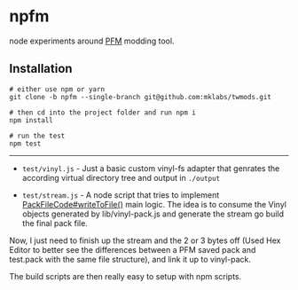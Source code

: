 # npfm

node experiments around [PFM](https://sourceforge.net/projects/packfilemanager/) modding tool.

## Installation

    # either use npm or yarn
    git clone -b npfm --single-branch git@github.com:mklabs/twmods.git

    # then cd into the project folder and run npm i
    npm install

    # run the test
    npm test

---

- `test/vinyl.js` - Just a basic custom vinyl-fs adapter that genrates the
  according virtual directory tree and output in `./output`

- `test/stream.js` - A node script that tries to implement
  [PackFileCode#writeToFile()](https://sourceforge.net/p/packfilemanager/code/HEAD/tree/trunk/Common/PackFileCodec.cs#l98)
  main logic. The idea is to consume the Vinyl objects generated by
  lib/vinyl-pack.js and generate the stream go build the final pack file.

Now, I just need to finish up the stream and the 2 or 3 bytes off (Used Hex
Editor to better see the differences between a PFM saved pack and test.pack
with the same file structure), and link it up to vinyl-pack.

The build scripts are then really easy to setup with npm scripts.
